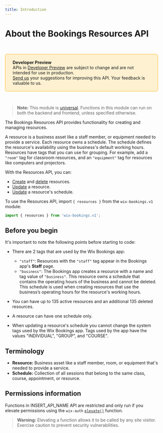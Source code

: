 ```yaml
---
title: Introduction
---
```


# About the Bookings Resources API

&nbsp;

<div style="background-color: #FEF1D1; padding: 18px 24px; border-radius: 6px; border: 1px solid #FDB10C; box-sizing: border-box; display: inline-block">
    <b>Developer Preview</b>
    <br/>
    <span>APIs in <a href="https://www.wix.com/velo/reference/api-overview/developer-preview">Developer Preview</a> are subject to change and are not intended for use in production.<br/><a href="mailto:velo-preview-feedback@wix.com">Send us</a> your suggestions for improving this API. Your feedback is valuable to us.</span>
</div>

&nbsp;

> **Note:** This module is [universal](/api-overview/api-versions#universal-modules). Functions in this module can run on both the backend and frontend, unless specified otherwise.

The Bookings Resources API provides functionality for creating and managing resources.

A resource is a business asset like a staff member, or equipment needed to provide a service. Each resource owns a schedule. The schedule defines the resource's availability using the business's default working hours. Resources have tags that you can use for grouping. For example, add a `"room"` tag for classroom resources, and an `"equipment"` tag for resources like computers and projectors.

With the Resources API, you can:

- [Create](wix-bookings-v1/resources/createresource) and [delete](wix-bookings-v1/resources/deleteresource) resources.
- [Update](wix-bookings-v1/resources/updateresource) a resource. 
- [Update](wix-bookings-v1/resources/updateschedule) a resource's schedule.


To use the Resources API, import `{ resources }` from the `wix-bookings.v1` module:

```javascript
import { resources } from 'wix-bookings.v1';
```

## Before you begin

It's important to note the following points before starting to code:

- There are 2 tags that are used by the Wix Bookings app:
    - `"staff"`: Resources with the `"staff"` tag appear in the Bookings app's **Staff** page.
    - `"business"`: The Bookings app creates a resource with a name and tag value of `"business"`. This resource owns a schedule that contains the operating hours of the business and cannot be deleted. This schedule is used when creating resources that use the business’s operating hours for the resource's working hours.

- You can have up to 135 active resources and an additional 135 deleted resources.
- A resource can have one schedule only.
- When updating a resource's schedule you cannot change the system tags used by the Wix Bookings app. Tags used by the app have the values "INDIVIDUAL", "GROUP", and "COURSE".


## Terminology

+ __Resource:__ Business asset like a staff member, room, or equipment that's needed to provide a service.
+ __Schedule:__ Collection of all sessions that belong to the same class, course, appointment, or resource.


## Permissions information

Functions in INSERT_API_NAME API are restricted and only run if you elevate permissions using the `wix-auth` [`elevate()`](https://www.wix.com/velo/reference/wix-auth/elevate) function.

<blockquote class='warning'>
<p><strong>Warning:</strong> Elevating a function allows it to be called by any site visitor. Exercise caution to prevent security vulnerabilities.</p>
</blockquote>